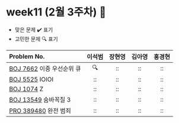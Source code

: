 
# week11 (2월 3주차) :pencil:

- 맞은 문제 :heavy_check_mark: 표기
- 고민한 문제 :mag: 표기


| Problem No.                                                                           |       이석범       | 장현영 |       김아영       | 홍경현 |
|:--------------------------------------------------------------------------------------| :----------------: | :----------------: | :----------------:|:----------------: |
| [BOJ 7662](https://www.acmicpc.net/problem/7662) 이중 우선순위 큐                           |:mag:|::|::|::|
| [BOJ 5525](https://www.acmicpc.net/problem/5525) IOIOI                                |::|::|::|::|
| [BOJ 1074](https://www.acmicpc.net/problem/1074) Z                                   |::|::|::|::|
| [BOJ 13549](https://www.acmicpc.net/problem/13549) 숨바꼭질 3                             |::|::|::|::|
| [PRO 389480](https://school.programmers.co.kr/learn/courses/30/lessons/389480 ) 완전 범죄 |::|::|::|::|
